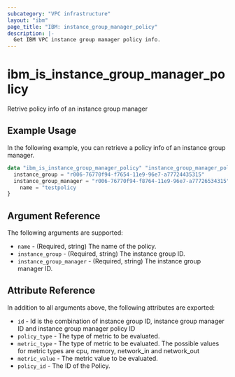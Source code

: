 ```yaml
---
subcategory: "VPC infrastructure"
layout: "ibm"
page_title: "IBM: instance_group_manager_policy"
description: |-
  Get IBM VPC instance group manager policy info.
---
```


# ibm\_is_instance_group_manager_policy

Retrive policy info of an instance group manager

## Example Usage

In the following example, you can retrieve a policy info of an instance group manager.
```terraform
data "ibm_is_instance_group_manager_policy" "instance_group_manager_policy" {
  instance_group = "r006-76770f94-f7654-11e9-96e7-a77724435315"
  instance_group_manager = "r006-76770f94-f8764-11e9-96e7-a77726534315"
	name = "testpolicy
}
```

## Argument Reference

The following arguments are supported:
* `name` - (Required, string) The name of the policy.
* `instance_group` - (Required, string) The instance group ID.
* `instance_group_manager` - (Required, string) The instance group manager ID.

## Attribute Reference

In addition to all arguments above, the following attributes are exported:

* `id` - Id is the combination of instance group ID, instance group manager ID and instance group manager policy ID
* `policy_type` - The type of metric to be evaluated.
* `metric_type` - The type of metric to be evaluated. The possible values for metric types are cpu, memory, network_in and network_out
* `metric_value` - The metric value to be evaluated.
* `policy_id` - The ID of the Policy.
